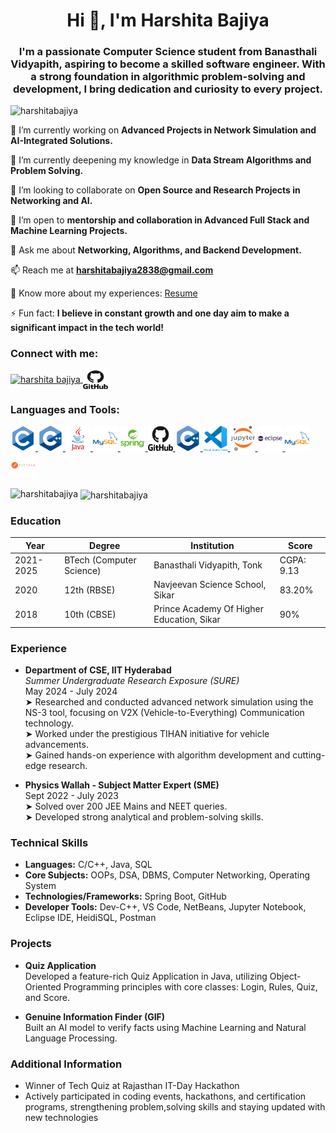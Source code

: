 <h1 align="center">Hi 👋, I'm Harshita Bajiya</h1>
<h3 align="center">I'm a passionate Computer Science student from Banasthali Vidyapith, aspiring to become a skilled software engineer. With a strong foundation in algorithmic problem-solving and development, I bring dedication and curiosity to every project.</h3>

<p align="left"> <img src="https://komarev.com/ghpvc/?username=harshitabajiya&label=Profile%20views&color=0e75b6&style=flat" alt="harshitabajiya" /> </p>

🔭 I’m currently working on **Advanced Projects in Network Simulation and AI-Integrated Solutions.**

🌱 I’m currently deepening my knowledge in **Data Stream Algorithms and Problem Solving.**

👯 I’m looking to collaborate on **Open Source and Research Projects in Networking and AI.**

🤝 I’m open to **mentorship and collaboration in Advanced Full Stack and Machine Learning Projects.**

💬 Ask me about **Networking, Algorithms, and Backend Development.**

📫 Reach me at **harshitabajiya2838@gmail.com**

📄 Know more about my experiences: [Resume](https://drive.google.com/file/d/145hm2Sp2oRzKhVCMtkHHeaeufh33Sz0Z/view?usp=drivesdk)


⚡ Fun fact: **I believe in constant growth and one day aim to make a significant impact in the tech world!**


<h3 align="left">Connect with me:</h3>
<p align="left">
  <a href="https://linkedin.com/in/harshita-bajiya-720741233" target="blank">
    <img align="center" src="https://raw.githubusercontent.com/rahuldkjain/github-profile-readme-generator/master/src/images/icons/Social/linked-in-alt.svg" alt="harshita bajiya" height="30" width="40" />
  </a>
  <a href="https://github.com/Harshitabajiya" target="blank">
    <img align="center" src="https://raw.githubusercontent.com/devicons/devicon/master/icons/github/github-original-wordmark.svg" alt="github" height="30" width="40" />
  </a>
</p>

<h3 align="left">Languages and Tools:</h3>
<p align="left"> 
  <a href="https://www.cprogramming.com/" target="_blank" rel="noreferrer"> 
    <img src="https://raw.githubusercontent.com/devicons/devicon/master/icons/c/c-original.svg" alt="c" width="40" height="40"/> 
  </a> 
  <a href="https://www.w3schools.com/cpp/" target="_blank" rel="noreferrer"> 
    <img src="https://raw.githubusercontent.com/devicons/devicon/master/icons/cplusplus/cplusplus-original.svg" alt="cplusplus" width="40" height="40"/> 
  </a> 
  <a href="https://www.w3schools.com/java/" target="_blank" rel="noreferrer"> 
    <img src="https://raw.githubusercontent.com/devicons/devicon/master/icons/java/java-original-wordmark.svg" alt="java" width="40" height="40"/> 
  </a> 
  <a href="https://www.w3schools.com/sql/" target="_blank" rel="noreferrer"> 
    <img src="https://raw.githubusercontent.com/devicons/devicon/master/icons/mysql/mysql-original-wordmark.svg" alt="sql" width="40" height="40"/> 
  </a> 
  <a href="https://spring.io/" target="_blank" rel="noreferrer"> 
    <img src="https://raw.githubusercontent.com/devicons/devicon/master/icons/spring/spring-original-wordmark.svg" alt="spring" width="40" height="40"/> 
  </a> 
  <a href="https://github.com/" target="_blank" rel="noreferrer"> 
    <img src="https://raw.githubusercontent.com/devicons/devicon/master/icons/github/github-original-wordmark.svg" alt="github" width="40" height="40"/> 
  </a> 
  <a href="https://dev-cpp.com/" target="_blank" rel="noreferrer"> 
    <img src="https://raw.githubusercontent.com/devicons/devicon/master/icons/cplusplus/cplusplus-original.svg" alt="devcpp" width="40" height="40"/> 
  </a> 
  <a href="https://code.visualstudio.com/" target="_blank" rel="noreferrer"> 
    <img src="https://raw.githubusercontent.com/devicons/devicon/master/icons/vscode/vscode-original-wordmark.svg" alt="vscode" width="40" height="40"/> 
  </a> 

  <a href="https://jupyter.org/" target="_blank" rel="noreferrer"> 
    <img src="https://raw.githubusercontent.com/devicons/devicon/master/icons/jupyter/jupyter-original-wordmark.svg" alt="jupyter" width="40" height="40"/> 
  </a> 
  <a href="https://www.eclipse.org/" target="_blank" rel="noreferrer"> 
    <img src="https://raw.githubusercontent.com/devicons/devicon/master/icons/eclipse/eclipse-original-wordmark.svg" alt="eclipse" width="40" height="40"/> 
  </a> 
  <a href="https://www.heidisql.com/" target="_blank" rel="noreferrer"> 
    <img src="https://raw.githubusercontent.com/devicons/devicon/master/icons/mysql/mysql-original-wordmark.svg" alt="heidisql" width="40" height="40"/> 
  </a> 
  <a href="https://www.postman.com/" target="_blank" rel="noreferrer"> 
    <img src="https://raw.githubusercontent.com/devicons/devicon/master/icons/postman/postman-original-wordmark.svg" alt="postman" width="40" height="40"/> 
  </a>  
</p>

<p><img align="left" src="https://github-readme-stats.vercel.app/api/top-langs?username=harshitabajiya&show_icons=true&locale=en&layout=compact" alt="harshitabajiya" /></p>

<p>&nbsp;<img align="center" src="https://github-readme-stats.vercel.app/api?username=harshitabajiya&show_icons=true&locale=en" alt="harshitabajiya" /></p>


<h3 align="left">Education</h3>

| Year        | Degree                      | Institution                                  | Score          |
|-------------|-----------------------------|----------------------------------------------|----------------|
| 2021-2025   | BTech (Computer Science)     | Banasthali Vidyapith, Tonk                   | CGPA: 9.13     |
| 2020        | 12th (RBSE)                  | Navjeevan Science School, Sikar              | 83.20%         |
| 2018        | 10th (CBSE)                  | Prince Academy Of Higher Education, Sikar    | 90%            |

<h3 align="left">Experience</h3>

- **Department of CSE, IIT Hyderabad**  
  *Summer Undergraduate Research Exposure (SURE)*  
  May 2024 - July 2024  
  ➤ Researched and conducted advanced network simulation using the NS-3 tool, focusing on V2X (Vehicle-to-Everything) Communication technology.  
  ➤ Worked under the prestigious TIHAN initiative for vehicle advancements.  
  ➤ Gained hands-on experience with algorithm development and cutting-edge research.

- **Physics Wallah - Subject Matter Expert (SME)**  
  Sept 2022 - July 2023  
  ➤ Solved over 200 JEE Mains and NEET queries.  
  ➤ Developed strong analytical and problem-solving skills.

<h3 align="left">Technical Skills</h3>

- **Languages:** C/C++, Java, SQL
- **Core Subjects:** OOPs, DSA, DBMS, Computer Networking, Operating System
- **Technologies/Frameworks:** Spring Boot, GitHub
- **Developer Tools:** Dev-C++, VS Code, NetBeans, Jupyter Notebook, Eclipse IDE, HeidiSQL, Postman

<h3 align="left">Projects</h3>

- **Quiz Application**  
  Developed a feature-rich Quiz Application in Java, utilizing Object-Oriented Programming principles with core classes: Login, Rules, Quiz, and Score.

- **Genuine Information Finder (GIF)**  
  Built an AI model to verify facts using Machine Learning and Natural Language Processing.

<h3 align="left">Additional Information</h3>

- Winner of Tech Quiz at Rajasthan IT-Day Hackathon
- Actively participated in coding events, hackathons, and certification programs, strengthening problem,solving skills and staying updated with new technologies
